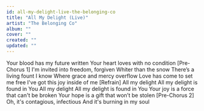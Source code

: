 ```yaml
---
id: all-my-delight-live-the-belonging-co
title: "All My Delight (Live)"
artist: "The Belonging Co"
album: ""
cover: ""
created: ""
updated: ""
---
```


Your blood has my future written
Your heart loves with no condition
[Pre-Chorus 1]
I'm invited into freedom, forgiven
Whiter than the snow
There’s a living fount I know
Where grace and mercy overflow
Love has come to set me free
I've got this joy inside of me
[Refrain]
All my delight
All my delight is found in You
All my delight
All my delight is found in You
Your joy is a force that can't be broken
Your hope is a gift that won’t be stolen
[Pre-Chorus 2]
Oh, it's contagious, infectious
And it's burning in my soul